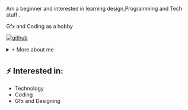 Am a beginner and interested in learning design,Programming and Tech stuff .

  Gfx and Coding as a hobby

[![github](https://img.shields.io/static/v1?style=flat-square&logo=github&label=&message=@Amsynist&color=5b5b5b&labelColor=5b5b5b)](https://github.com/amsynist)

<details>
<summary>⚡️ More about me</summary>
<br />


![amsynist github stats](https://github-readme-stats.vercel.app/api?username=amsynist&count_private=true&show_icons=true&theme=onedark)
</details>

## ⚡ Interested in:
- Technology
- Coding
- Gfx and Designing 

